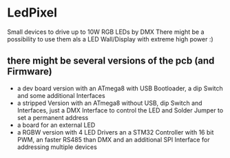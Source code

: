 # LedPixel
Small devices to drive up to 10W RGB LEDs by DMX
There might be a possibility to use them als a LED Wall/Display with extreme high power :)

## there might be several versions of the pcb (and Firmware)
* a dev board version with an ATmega8 with USB Bootloader, a dip Switch and some additional Interfaces
* a stripped Version with an ATmega8 without USB, dip Switch and Interfaces, just a DMX Interface to control the LED and Solder Jumper to set a permanent address
* a board for an external LED
* a RGBW version with 4 LED Drivers an a STM32 Controller with 16 bit PWM, an faster RS485 than DMX and an additional SPI Interface for addressing multiple devices